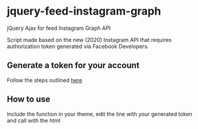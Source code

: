 # jquery-feed-instagram-graph
jQuery Ajax for feed Instagram Graph API

Script made based on the new (2020) Instagram API that requires authorization token generated via Facebook Developers.

<h2>Generate a token for your account</h2> 
Follow the steps outlined <a href="https://www.mageplaza.com/kb/how-to-get-instagram-feed-access-token.html" target="blank">here</a>

<h2>How to use</h2>
Include the function in your theme, edit the line with your generated token and call with the html

<code><div id="instagram-feed1" class="instagram_feed"></div></code>
